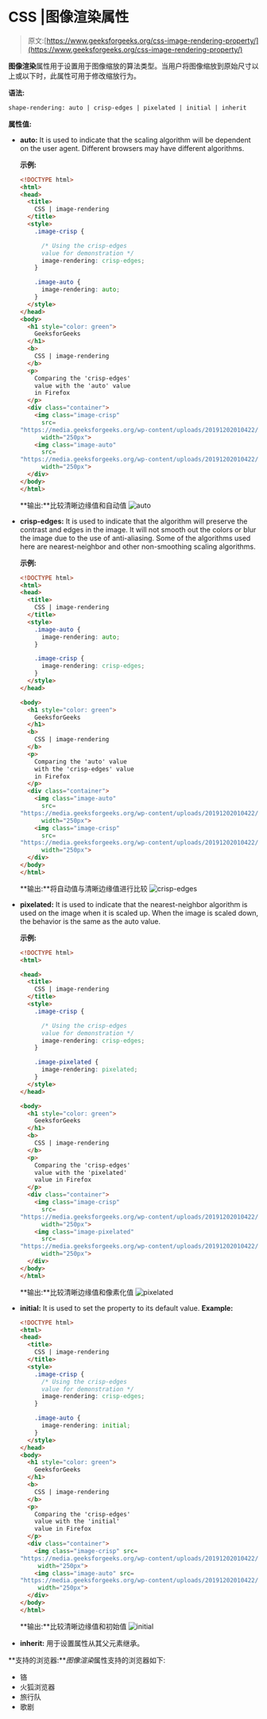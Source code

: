 # CSS |图像渲染属性

> 原文:[https://www.geeksforgeeks.org/css-image-rendering-property/](https://www.geeksforgeeks.org/css-image-rendering-property/)

**图像渲染**属性用于设置用于图像缩放的算法类型。当用户将图像缩放到原始尺寸以上或以下时，此属性可用于修改缩放行为。

**语法:**

```html
shape-rendering: auto | crisp-edges | pixelated | initial | inherit
```

**属性值:**

*   **auto:** It is used to indicate that the scaling algorithm will be dependent on the user agent. Different browsers may have different algorithms.

    **示例:**

    ```html
    <!DOCTYPE html>
    <html>
    <head>
      <title>
        CSS | image-rendering
      </title>
      <style>
        .image-crisp {

          /* Using the crisp-edges
          value for demonstration */
          image-rendering: crisp-edges;
        }

        .image-auto {
          image-rendering: auto;
        }
      </style>
    </head>
    <body>
      <h1 style="color: green">
        GeeksforGeeks
      </h1>
      <b>
        CSS | image-rendering
      </b>
      <p>
        Comparing the 'crisp-edges'
        value with the 'auto' value
        in Firefox
      </p>
      <div class="container">
        <img class="image-crisp"
          src=
    "https://media.geeksforgeeks.org/wp-content/uploads/20191202010422/eg-image.png"
          width="250px">
        <img class="image-auto"
          src=
    "https://media.geeksforgeeks.org/wp-content/uploads/20191202010422/eg-image.png"
          width="250px">
      </div>
    </body>
    </html>
    ```

    **输出:**比较清晰边缘值和自动值
    ![auto](img/492c3ba48dd3bc760af74188f3ac3f0f.png)

*   **crisp-edges:** It is used to indicate that the algorithm will preserve the contrast and edges in the image. It will not smooth out the colors or blur the image due to the use of anti-aliasing. Some of the algorithms used here are nearest-neighbor and other non-smoothing scaling algorithms.

    **示例:**

    ```html
    <!DOCTYPE html>
    <html>
    <head>
      <title>
        CSS | image-rendering
      </title>
      <style>
        .image-auto {
          image-rendering: auto;
        }

        .image-crisp {
          image-rendering: crisp-edges;
        }
      </style>
    </head>

    <body>
      <h1 style="color: green">
        GeeksforGeeks
      </h1>
      <b>
        CSS | image-rendering
      </b>
      <p>
        Comparing the 'auto' value
        with the 'crisp-edges' value
        in Firefox
      </p>
      <div class="container">
        <img class="image-auto" 
          src=
    "https://media.geeksforgeeks.org/wp-content/uploads/20191202010422/eg-image.png"
          width="250px">
        <img class="image-crisp" 
          src=
    "https://media.geeksforgeeks.org/wp-content/uploads/20191202010422/eg-image.png"
          width="250px">
      </div>
    </body>
    </html>
    ```

    **输出:**将自动值与清晰边缘值进行比较
    ![crisp-edges](img/691de5759cbdde088695c3dc1079dfb9.png)

*   **pixelated:** It is used to indicate that the nearest-neighbor algorithm is used on the image when it is scaled up. When the image is scaled down, the behavior is the same as the auto value.

    **示例:**

    ```html
    <!DOCTYPE html>
    <html>

    <head>
      <title>
        CSS | image-rendering
      </title>
      <style>
        .image-crisp {

          /* Using the crisp-edges
          value for demonstration */
          image-rendering: crisp-edges;
        }

        .image-pixelated {
          image-rendering: pixelated;
        }
      </style>
    </head>

    <body>
      <h1 style="color: green">
        GeeksforGeeks
      </h1>
      <b>
        CSS | image-rendering
      </b>
      <p>
        Comparing the 'crisp-edges'
        value with the 'pixelated'
        value in Firefox
      </p>
      <div class="container">
        <img class="image-crisp" 
          src=
    "https://media.geeksforgeeks.org/wp-content/uploads/20191202010422/eg-image.png"
          width="250px">
        <img class="image-pixelated"
          src=
    "https://media.geeksforgeeks.org/wp-content/uploads/20191202010422/eg-image.png"
          width="250px">
      </div>
    </body>
    </html>
    ```

    **输出:**比较清晰边缘值和像素化值
    ![pixelated](img/e6a5c20f0a361aeebaab9e7383a2f3df.png)

*   **initial:** It is used to set the property to its default value.
    **Example:**

    ```html
    <!DOCTYPE html>
    <html>
    <head>
      <title>
        CSS | image-rendering
      </title>
      <style>
        .image-crisp {
          /* Using the crisp-edges
          value for demonstration */
          image-rendering: crisp-edges;
        }

        .image-auto {
          image-rendering: initial;
        }
      </style>
    </head>
    <body>
      <h1 style="color: green">
        GeeksforGeeks
      </h1>
      <b>
        CSS | image-rendering
      </b>
      <p>
        Comparing the 'crisp-edges'
        value with the 'initial'
        value in Firefox
      </p>
      <div class="container">
        <img class="image-crisp" src=
    "https://media.geeksforgeeks.org/wp-content/uploads/20191202010422/eg-image.png"
         width="250px">
        <img class="image-auto" src=
    "https://media.geeksforgeeks.org/wp-content/uploads/20191202010422/eg-image.png"
         width="250px">
      </div>
    </body>
    </html>
    ```

    **输出:**比较清晰边缘值和初始值
    ![initial](img/bb4a9a400d8368d376a12ab5b6c19257.png)

*   **inherit:** 用于设置属性从其父元素继承。

**支持的浏览器:***图像渲染*属性支持的浏览器如下:

*   铬
*   火狐浏览器
*   旅行队
*   歌剧